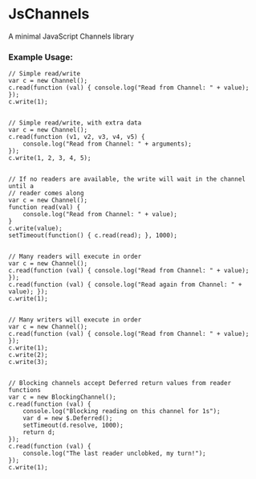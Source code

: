 JsChannels
==========

A minimal JavaScript Channels library

### Example Usage:

    // Simple read/write
    var c = new Channel();
    c.read(function (val) { console.log("Read from Channel: " + value); });
    c.write(1);


    // Simple read/write, with extra data
    var c = new Channel();
    c.read(function (v1, v2, v3, v4, v5) {
        console.log("Read from Channel: " + arguments);
    });
    c.write(1, 2, 3, 4, 5);


    // If no readers are available, the write will wait in the channel until a
    // reader comes along
    var c = new Channel();
    function read(val) {
        console.log("Read from Channel: " + value);
    }
    c.write(value);
    setTimeout(function() { c.read(read); }, 1000);


    // Many readers will execute in order
    var c = new Channel();
    c.read(function (val) { console.log("Read from Channel: " + value); });
    c.read(function (val) { console.log("Read again from Channel: " + value); });
    c.write(1);


    // Many writers will execute in order
    var c = new Channel();
    c.read(function (val) { console.log("Read from Channel: " + value); });
    c.write(1);
    c.write(2);
    c.write(3);


    // Blocking channels accept Deferred return values from reader functions
    var c = new BlockingChannel();
    c.read(function (val) {
        console.log("Blocking reading on this channel for 1s");
        var d = new $.Deferred();
        setTimeout(d.resolve, 1000);
        return d;
    });
    c.read(function (val) {
        console.log("The last reader unclobked, my turn!");
    });
    c.write(1);
